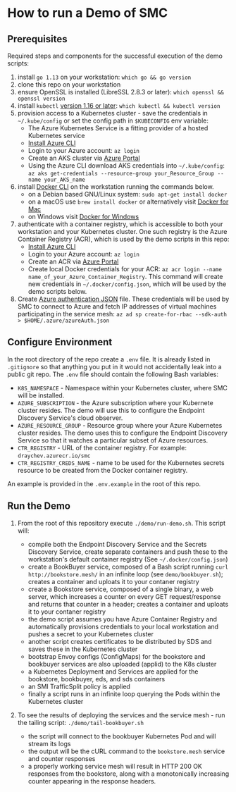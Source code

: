 # How to run a Demo of SMC

## Prerequisites
Required steps and components for the successful execution of the demo scripts:
1. install `go 1.13` on your workstation: `which go && go version`
1. clone this repo on your workstation
1. ensure OpenSSL is installed (LibreSSL 2.8.3 or later): `which openssl && openssl version`
1. install `kubectl` [version 1.16 or later](https://kubernetes.io/docs/tasks/tools/install-kubectl/): `which kubectl && kubectl version`
1. provision access to a Kubernetes cluster - save the credentials in `~/.kube/config` or set the config path in `$KUBECONFIG` env variable:
   - The Azure Kubernetes Service is a fitting provider of a hosted Kubernetes service
   - [Install Azure CLI](https://docs.microsoft.com/en-us/cli/azure/install-azure-cli)
   - Login to your Azure account: `az login`
   - Create an AKS cluster via [Azure Portal](https://portal.azure.com/)
   - Using the Azure CLI download AKS credentials into `~/.kube/config`: `az aks get-credentials --resource-group your_Resource_Group --name your_AKS_name`
1. install [Docker CLI](https://docs.docker.com/v17.12/install/) on the workstation running the commands below.
   - on a Debian based GNU/Linux system: `sudo apt-get install docker`
   - on a macOS use `brew install docker` or alternatively visit [Docker for Mac](https://docs.docker.com/docker-for-mac/install/)
   - on Windows visit [Docker for Windows](https://docs.docker.com/docker-for-windows/install/)
1. authenticate with a container registry, which is accessible to both your workstation and your Kubernetes cluster. One such registry is the Azure Container Registry (ACR), which is used by the demo scripts in this repo:
   - [Install Azure CLI](https://docs.microsoft.com/en-us/cli/azure/install-azure-cli)
   - Login to your Azure account: `az login`
   - Create an ACR via [Azure Portal](https://portal.azure.com/)
   - Create local Docker credentials for your ACR: `az acr login --name name_of_your_Azure_Container_Registry`. This command will create new credentials in `~/.docker/config.json`, which will be used by the demo scripts below.
1. Create [Azure authentication JSON](https://docs.microsoft.com/en-us/dotnet/api/overview/azure/containerinstance?view=azure-dotnet#authentication) file. These credentials will be used by SMC to connect to Azure and fetch IP addresses of virtual machines participating in the service mesh: `az ad sp create-for-rbac --sdk-auth > $HOME/.azure/azureAuth.json`

## Configure Environment
In the root directory of the repo create a `.env` file. It is already listed in `.gitignore` so that anything you put in it would not accidentally leak into a public git repo. The `.env` file should contain the following Bash variables:
   - `K8S_NAMESPACE` - Namespace within your Kubernetes cluster, where SMC will be installed.
   - `AZURE_SUBSCRIPTION` - the Azure subscription where your Kubernete cluster resides. The demo will use this to configure the Endpoint Discovery Service's cloud observer.
   - `AZURE_RESOURCE_GROUP` - Resource group where your Azure Kubernetes cluster resides. The demo uses this to configure the Endpoint Discovery Service so that it watches a particular subset of Azure resources.
   - `CTR_REGISTRY` - URL of the container registry. For example: `draychev.azurecr.io/smc`
   - `CTR_REGISTRY_CREDS_NAME` - name to be used for the Kubernetes secrets resource to be created from the Docker container registry.

An example is provided in the `.env.example` in the root of this repo.

## Run the Demo
1. From the root of this repository execute `./demo/run-demo.sh`. This script will:
   - compile both the Endpoint Discovery Service and the Secrets Discovery Service, create separate containers and push these to the workstation's default container registry (See `~/.docker/config.json`)
   - create a BookBuyer service, composed of a Bash script running `curl http://bookstore.mesh/` in an infinite loop (see `demo/bookbuyer.sh`); creates a container and uploats it to your contaner registry
   - create a Bookstore service, composed of a single binary, a web server, which increases a counter on every GET request/response and returns that counter in a header; creates a container and uploats it to your contaner registry
   - the demo script assumes you have Azure Container Registry and automatically provisions credentials to your local workstation and pushes a secret to your Kubernetes cluster
   - another script creates certificates to be distributed by SDS and saves these in the Kubernetes cluster
   - bootstrap Envoy configs (ConfigMaps) for the bookstore and bookbuyer services are also uploaded (applid) to the K8s cluster
   - a Kubernetes Deployment and Services are applied for the bookstore, bookbuyer, eds, and sds containers
   - an SMI TrafficSplit policy is applied
   - finally a script runs in an infinite loop querying the Pods within the Kubernetes cluster

1. To see the results of deploying the services and the service mesh - run the tailing script: `./demo/tail-bookbuyer.sh`
   - the script will connect to the bookbuyer Kubernetes Pod and will stream its logs
   - the output will be the cURL command to the `bookstore.mesh` service and counter responses
   - a properly working service mesh will result in HTTP 200 OK responses from the bookstore, along with a monotonically increasing counter appearing in the response headers.
